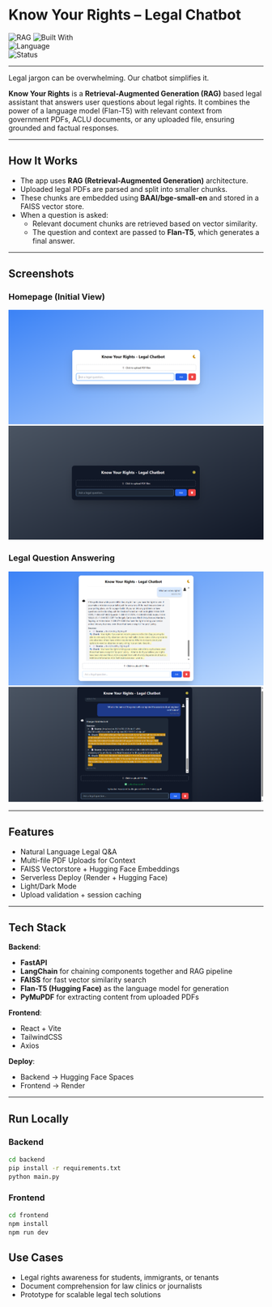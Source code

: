 # Know Your Rights – Legal Chatbot

![RAG](https://img.shields.io/badge/Retrieval--Augmented--Generation-RAG-blueviolet)
![Built With](https://img.shields.io/badge/Built%20With-FastAPI%20%7C%20LangChain%20%7C%20React%20%7C%20FAISS%20%7C%20Hugging%20Face-blue)  
![Language](https://img.shields.io/badge/Language-Python%20%7C%20JavaScript-orange)  
![Status](https://img.shields.io/badge/Status-Deployed-brightgreen)

---

Legal jargon can be overwhelming. Our chatbot simplifies it.

**Know Your Rights** is a **Retrieval-Augmented Generation (RAG)** based legal assistant that answers user questions about legal rights. It combines the power of a language model (Flan-T5) with relevant context from government PDFs, ACLU documents, or any uploaded file, ensuring grounded and factual responses.

---

## How It Works

- The app uses **RAG (Retrieval-Augmented Generation)** architecture.
- Uploaded legal PDFs are parsed and split into smaller chunks.
- These chunks are embedded using **BAAI/bge-small-en** and stored in a FAISS vector store.
- When a question is asked:
  - Relevant document chunks are retrieved based on vector similarity.
  - The question and context are passed to **Flan-T5**, which generates a final answer.

---

## Screenshots

### Homepage (Initial View)
![Homepage](screenshots/01-home.png)
![Homepage](screenshots/02-home.png)

### Legal Question Answering
![Chat in Action](screenshots/03-chat-upload.png)
![Chat in Action](screenshots/04-chat-upload.png)

---

## Features

- Natural Language Legal Q&A  
- Multi-file PDF Uploads for Context  
- FAISS Vectorstore + Hugging Face Embeddings  
- Serverless Deploy (Render + Hugging Face)  
- Light/Dark Mode  
- Upload validation + session caching

---

## Tech Stack

**Backend**:  
- **FastAPI**  
- **LangChain** for chaining components together and RAG pipeline
- **FAISS** for fast vector similarity search
- **Flan-T5 (Hugging Face)** as the language model for generation
- **PyMuPDF** for extracting content from uploaded PDFs


**Frontend**:  
- React + Vite  
- TailwindCSS  
- Axios  

**Deploy**:  
- Backend → Hugging Face Spaces  
- Frontend → Render

---

## Run Locally

### Backend
```bash
cd backend
pip install -r requirements.txt
python main.py
```

### Frontend
```bash
cd frontend
npm install
npm run dev
```


## Use Cases

- Legal rights awareness for students, immigrants, or tenants  
- Document comprehension for law clinics or journalists  
- Prototype for scalable legal tech solutions  

